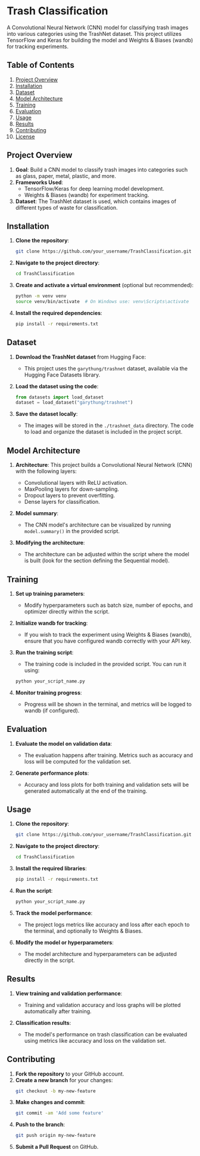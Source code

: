 # Trash Classification

A Convolutional Neural Network (CNN) model for classifying trash images into various categories using the TrashNet dataset. This project utilizes TensorFlow and Keras for building the model and Weights & Biases (wandb) for tracking experiments.

## Table of Contents
1. [Project Overview](#project-overview)
2. [Installation](#installation)
3. [Dataset](#dataset)
4. [Model Architecture](#model-architecture)
5. [Training](#training)
6. [Evaluation](#evaluation)
7. [Usage](#usage)
8. [Results](#results)
9. [Contributing](#contributing)
10. [License](#license)

## Project Overview

1. **Goal**: Build a CNN model to classify trash images into categories such as glass, paper, metal, plastic, and more.
2. **Frameworks Used**: 
    - TensorFlow/Keras for deep learning model development.
    - Weights & Biases (wandb) for experiment tracking.
3. **Dataset**: The TrashNet dataset is used, which contains images of different types of waste for classification.

## Installation

1. **Clone the repository**:
    ```bash
    git clone https://github.com/your_username/TrashClassification.git
    ```

2. **Navigate to the project directory**:
    ```bash
    cd TrashClassification
    ```

3. **Create and activate a virtual environment** (optional but recommended):
    ```bash
    python -m venv venv
    source venv/bin/activate  # On Windows use: venv\Scripts\activate
    ```

4. **Install the required dependencies**:
    ```bash
    pip install -r requirements.txt
    ```

## Dataset

1. **Download the TrashNet dataset** from Hugging Face:
    - This project uses the `garythung/trashnet` dataset, available via the Hugging Face Datasets library.

2. **Load the dataset using the code**:
    ```python
    from datasets import load_dataset
    dataset = load_dataset("garythung/trashnet")
    ```

3. **Save the dataset locally**:
    - The images will be stored in the `./trashnet_data` directory. The code to load and organize the dataset is included in the project script.

## Model Architecture

1. **Architecture**: This project builds a Convolutional Neural Network (CNN) with the following layers:
    - Convolutional layers with ReLU activation.
    - MaxPooling layers for down-sampling.
    - Dropout layers to prevent overfitting.
    - Dense layers for classification.
    
2. **Model summary**:
    - The CNN model's architecture can be visualized by running `model.summary()` in the provided script.

3. **Modifying the architecture**:
    - The architecture can be adjusted within the script where the model is built (look for the section defining the Sequential model).

## Training

1. **Set up training parameters**:
    - Modify hyperparameters such as batch size, number of epochs, and optimizer directly within the script.

2. **Initialize wandb for tracking**:
    - If you wish to track the experiment using Weights & Biases (wandb), ensure that you have configured wandb correctly with your API key.

3. **Run the training script**:
    - The training code is included in the provided script. You can run it using:
    ```bash
    python your_script_name.py
    ```

4. **Monitor training progress**:
    - Progress will be shown in the terminal, and metrics will be logged to wandb (if configured).

## Evaluation

1. **Evaluate the model on validation data**:
    - The evaluation happens after training. Metrics such as accuracy and loss will be computed for the validation set.

2. **Generate performance plots**:
    - Accuracy and loss plots for both training and validation sets will be generated automatically at the end of the training.

## Usage

1. **Clone the repository**:
    ```bash
    git clone https://github.com/your_username/TrashClassification.git
    ```

2. **Navigate to the project directory**:
    ```bash
    cd TrashClassification
    ```

3. **Install the required libraries**:
    ```bash
    pip install -r requirements.txt
    ```

4. **Run the script**:
    ```bash
    python your_script_name.py
    ```

5. **Track the model performance**:
    - The project logs metrics like accuracy and loss after each epoch to the terminal, and optionally to Weights & Biases.

6. **Modify the model or hyperparameters**:
    - The model architecture and hyperparameters can be adjusted directly in the script.

## Results

1. **View training and validation performance**:
    - Training and validation accuracy and loss graphs will be plotted automatically after training.

2. **Classification results**:
    - The model's performance on trash classification can be evaluated using metrics like accuracy and loss on the validation set.

## Contributing

1. **Fork the repository** to your GitHub account.
2. **Create a new branch** for your changes:
    ```bash
    git checkout -b my-new-feature
    ```
3. **Make changes and commit**:
    ```bash
    git commit -am 'Add some feature'
    ```
4. **Push to the branch**:
    ```bash
    git push origin my-new-feature
    ```
5. **Submit a Pull Request** on GitHub.

